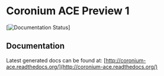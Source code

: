 # Coronium ACE Preview 1

[![Documentation Status](https://readthedocs.org/projects/arthur-oauth-plugin/badge/?version=latest)]

## Documentation

Latest generated docs can be found at: [http://coronium-ace.readthedocs.org/](http://coronium-ace.readthedocs.org/)
